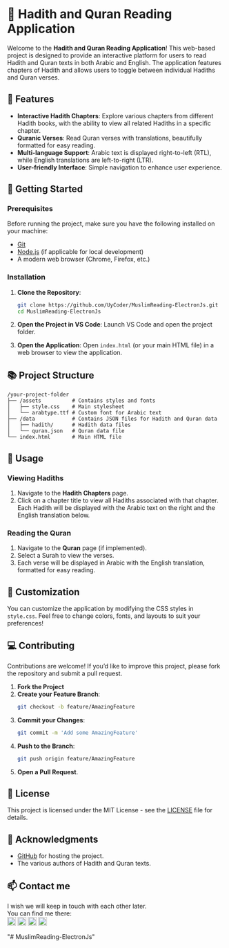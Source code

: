 # 📖 Hadith and Quran Reading Application

Welcome to the **Hadith and Quran Reading Application**! This web-based project is designed to provide an interactive platform for users to read Hadith and Quran texts in both Arabic and English. The application features chapters of Hadith and allows users to toggle between individual Hadiths and Quran verses.

## 🌟 Features

- **Interactive Hadith Chapters**: Explore various chapters from different Hadith books, with the ability to view all related Hadiths in a specific chapter.
- **Quranic Verses**: Read Quran verses with translations, beautifully formatted for easy reading.
- **Multi-language Support**: Arabic text is displayed right-to-left (RTL), while English translations are left-to-right (LTR).
- **User-friendly Interface**: Simple navigation to enhance user experience.

## 🚀 Getting Started

### Prerequisites

Before running the project, make sure you have the following installed on your machine:

- [Git](https://git-scm.com/)
- [Node.js](https://nodejs.org/) (if applicable for local development)
- A modern web browser (Chrome, Firefox, etc.)

### Installation

1. **Clone the Repository**:
   ```bash
   git clone https://github.com/UyCoder/MuslimReading-ElectronJs.git
   cd MuslimReading-ElectronJs
   ```

2. **Open the Project in VS Code**:
   Launch VS Code and open the project folder.

3. **Open the Application**:
   Open `index.html` (or your main HTML file) in a web browser to view the application.

## 📚 Project Structure

```
/your-project-folder
├── /assets          # Contains styles and fonts
│   ├── style.css    # Main stylesheet
│   └── arabtype.ttf # Custom font for Arabic text
├── /data            # Contains JSON files for Hadith and Quran data
│   ├── hadith/      # Hadith data files
│   └── quran.json   # Quran data file
└── index.html       # Main HTML file
```

## 📄 Usage

### Viewing Hadiths

1. Navigate to the **Hadith Chapters** page.
2. Click on a chapter title to view all Hadiths associated with that chapter. Each Hadith will be displayed with the Arabic text on the right and the English translation below.

### Reading the Quran

1. Navigate to the **Quran** page (if implemented).
2. Select a Surah to view the verses.
3. Each verse will be displayed in Arabic with the English translation, formatted for easy reading.

## 🎨 Customization

You can customize the application by modifying the CSS styles in `style.css`. Feel free to change colors, fonts, and layouts to suit your preferences!

## 💻 Contributing

Contributions are welcome! If you’d like to improve this project, please fork the repository and submit a pull request. 

1. **Fork the Project**
2. **Create your Feature Branch**:
   ```bash
   git checkout -b feature/AmazingFeature
   ```
3. **Commit your Changes**:
   ```bash
   git commit -m 'Add some AmazingFeature'
   ```
4. **Push to the Branch**:
   ```bash
   git push origin feature/AmazingFeature
   ```
5. **Open a Pull Request**.

## 🤝 License

This project is licensed under the MIT License - see the [LICENSE](LICENSE) file for details.

## 📝 Acknowledgments

- [GitHub](https://github.com/) for hosting the project.
- The various authors of Hadith and Quran texts.

## 📫 Contact me
I wish we will keep in touch with each other later. 
<br/>
You can find me there: </br>
[<img src='https://www.pngall.com/wp-content/uploads/2016/07/Linkedin-Download-PNG.png' alt='linkedin' height='20'>](https://www.linkedin.com/in/ahmed-bughra/) [<img src='https://cdn.jsdelivr.net/npm/simple-icons@3.0.1/icons/github.svg' alt='github' height='20'>](https://github.com/Uycoder)
[<img src='https://encrypted-tbn0.gstatic.com/images?q=tbn:ANd9GcRYcIooQ9bkjqGM1p-kwFPb0h4zZEVDzzRS3uhdg1sySKkvvNTE_wm5WTQWK36k7LH744w&usqp=CAU' alt='hackerrank' height='20'>](https://www.hackerrank.com/ahmedbughra)  [<img src='https://upload.wikimedia.org/wikipedia/commons/thumb/e/ef/Stack_Overflow_icon.svg/768px-Stack_Overflow_icon.svg.png' alt='stackoverflow' height='20'>](https://stackoverflow.com/users/16111723/ahmad-ali)




"# MuslimReading-ElectronJs" 
